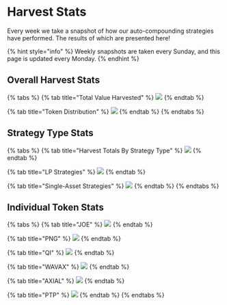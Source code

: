 # Harvest Stats

Every week we take a snapshot of how our auto-compounding strategies have performed. The results of which are presented here!

{% hint style="info" %}
Weekly snapshots are taken every Sunday, and this page is updated every Monday.
{% endhint %}

## Overall Harvest Stats

{% tabs %}
{% tab title="Total Value Harvested" %}
![](<../.gitbook/assets/Total Value Harvested.png>)
{% endtab %}

{% tab title="Token Distribution" %}
![](<../.gitbook/assets/Token Distribution.png>)
{% endtab %}
{% endtabs %}

## Strategy Type Stats

{% tabs %}
{% tab title="Harvest Totals By Strategy Type" %}
![](<../.gitbook/assets/Harvest Totals By Strategy Type.png>)
{% endtab %}

{% tab title="LP Strategies" %}
![](<../.gitbook/assets/LP Strategy Distribution.png>)
{% endtab %}

{% tab title="Single-Asset Strategies" %}
![](<../.gitbook/assets/Single-Asset Strategy Distribution.png>)
{% endtab %}
{% endtabs %}

## Individual Token Stats

{% tabs %}
{% tab title="JOE" %}
![](<../.gitbook/assets/JOE Harvested.png>)
{% endtab %}

{% tab title="PNG" %}
![](<../.gitbook/assets/PNG Harvested.png>)
{% endtab %}

{% tab title="QI" %}
![](<../.gitbook/assets/QI Harvested.png>)
{% endtab %}

{% tab title="WAVAX" %}
![](<../.gitbook/assets/WAVAX Harvested.png>)
{% endtab %}

{% tab title="AXIAL" %}
![](<../.gitbook/assets/AXIAL Harvested.png>)
{% endtab %}

{% tab title="PTP" %}
![](<../.gitbook/assets/PTP Harvested.png>)
{% endtab %}
{% endtabs %}
